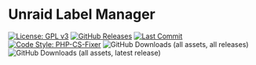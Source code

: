 # Unraid Label Manager

[![License: GPL v3](https://img.shields.io/badge/License-GPLv3-blue.svg)](LICENSE)
[![GitHub Releases](https://img.shields.io/github/v/release/dkaser/unraid-labelman)](https://github.com/dkaser/unraid-labelman/releases)
[![Last Commit](https://img.shields.io/github/last-commit/dkaser/unraid-labelman)](https://github.com/dkaser/unraid-labelman/commits/main/)
[![Code Style: PHP-CS-Fixer](https://img.shields.io/badge/code%20style-php--cs--fixer-brightgreen.svg)](https://github.com/FriendsOfPHP/PHP-CS-Fixer)
![GitHub Downloads (all assets, all releases)](https://img.shields.io/github/downloads/dkaser/unraid-labelman/total)
![GitHub Downloads (all assets, latest release)](https://img.shields.io/github/downloads/dkaser/unraid-labelman/latest/total)